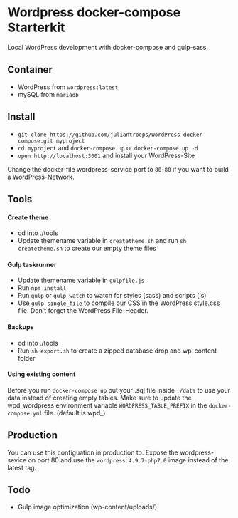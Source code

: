 # Wordpress docker-compose Starterkit
Local WordPress development with docker-compose and gulp-sass.

## Container
- WordPress from `wordpress:latest`
- mySQL from `mariadb`

## Install
- `git clone https://github.com/juliantroeps/WordPress-docker-compose.git myproject` 
- `cd myproject` and `docker-compose up` or `docker-compose up -d`
- `open http://localhost:3001` and install your WordPress-Site

Change the docker-file wordpress-service port to `80:80` if you want to build a WordPress-Network.

## Tools

#### Create theme
- cd into ./tools
- Update themename variable in `createtheme.sh` and run `sh createtheme.sh` to create our empty theme files

#### Gulp taskrunner	
- Update themename variable in `gulpfile.js`
- Run `npm install`
- Run `gulp` or `gulp watch` to watch for styles (sass) and scripts (js)
- Use `gulp single_file` to compile our CSS in the WordPress style.css file. Don't forget the WordPress File-Header.

#### Backups
- cd into ./tools
- Run `sh export.sh` to create a zipped database drop and wp-content folder

#### Using existing content
Before you run `docker-compose up` put your .sql file inside `./data` to use your data instead of creating empty tables.
Make sure to update the wpd_wordpress environment variable `WORDPRESS_TABLE_PREFIX` in the `docker-compose.yml` file. (default is wpd\_)

## Production
You can use this configuation in production to. Expose the wordpress-sevice on port 80 and use the `wordpress:4.9.7-php7.0` image instead of the latest tag.

## Todo
- Gulp image optimization (wp-content/uploads/)